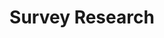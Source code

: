 ---
layout: category
title: "Survey Research"
group: research-principles-and-methodologies
category: survey-research
permalink: /research-principles-and-methodologies/survey-research
sidebar:
  nav: "side-nav"
---